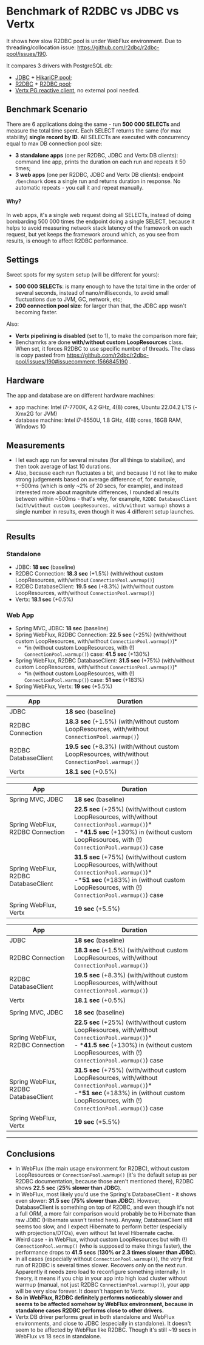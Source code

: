 # Benchmark of R2DBC vs JDBC vs Vertx
It shows how slow R2DBC pool is under WebFlux environment. Due to threading/collocation issue: https://github.com/r2dbc/r2dbc-pool/issues/190.

It compares 3 drivers with PostgreSQL db:
- [JDBC](https://pages.github.com/) + [HikariCP pool](https://github.com/brettwooldridge/HikariCP);
- [R2DBC](https://github.com/pgjdbc/r2dbc-postgresql) + [R2DBC pool](https://github.com/r2dbc/r2dbc-pool/);
- [Vertx PG reactive client](https://github.com/eclipse-vertx/vertx-sql-client), no external pool needed.

## Benchmark Scenario
There are 6 applications doing the same - run **500 000 SELECTs** and measure the total time spent. Each SELECT returns the same (for max stability) **single record by ID**. All SELECTs are executed with concurrency equal to max DB connection pool size:
- **3 standalone apps** (one per R2DBC, JDBC and Vertx DB clients): command line app, prints the duration on each run and repeats it 50 times;
- **3 web apps** (one per R2DBC, JDBC and Vertx DB clients): endpoint `/benchmark` does a single run and returns duration in response. No automatic repeats - you call it and repeat manually.

#### Why?
In web apps, it's a single web request doing all SELECTs, instead of doing bombarding 500 000 times the endpoint doing a single SELECT, because it helps to avoid measuring network stack latency of the framework on each request, but yet keeps the framework around which, as you see from results, is enough to affect R2DBC performance.
 
## Settings
Sweet spots for my system setup (will be different for yours):
- **500 000 SELECTs**: is many enough to have the total time in the order of several seconds, instead of nano/milliseconds, to avoid small fluctuations due to JVM, GC, network, etc;
- **200 connection pool size**: for larger than that, the JDBC app wasn't becoming faster.

Also:
- **Vertx pipelining is disabled** (set to 1), to make the comparison more fair;
- Benchamrks are done **with/without custom LoopResources** class. When set, it forces R2DBC to use specific number of threads. The class is copy pasted from https://github.com/r2dbc/r2dbc-pool/issues/190#issuecomment-1566845190 .

## Hardware
The app and database are on different hardware machines:
- app machine: Intel i7-7700K, 4.2 GHz, 4(8) cores, Ubuntu 22.04.2 LTS (-Xmx2G for JVM)
- database machine: Intel i7-8550U, 1.8 GHz, 4(8) cores, 16GB RAM, Windows 10

## Measurements
- I let each app run for several minutes (for all things to stabilize), and then took average of last 10 durations.
- Also, because each run fluctuates a bit, and because I'd not like to make strong judgements based on average difference of, for example, +-500ms (which is only ~2% of 20 secs, for example), and instead interested more about magnitute differences, I rounded all results between within ~500ms - that's why, for example, `R2DBC DatabaseClient (with/without custom LoopResources, with/without warmup)` shows a single number in results, even though it was 4 different setup launches.
----
## Results
### Standalone
- JDBC: **18 sec** (baseline)
- R2DBC Connection: **18.3 sec** (+1.5%) (with/without custom LoopResources, with/without `ConnectionPool.warmup()`)
- R2DBC DatabaseClient: **19.5 sec** (+8.3%) (with/without custom LoopResources, with/without `ConnectionPool.warmup()`)
- Vertx: **18.1 sec** (+0.5%)

### Web App
- Spring MVC, JDBC: **18 sec** (baseline)
- Spring WebFlux, R2DBC Connection: **22.5 sec** (+25%) (with/without custom LoopResources, with/without `ConnectionPool.warmup()`)*
  - *in (without custom LoopResources, with (!) `ConnectionPool.warmup()`) case: **41.5 sec** (+130%)
- Spring WebFlux, R2DBC DatabaseClient: **31.5 sec** (+75%) (with/without custom LoopResources, with/without `ConnectionPool.warmup()`)*
  - *in (without custom LoopResources, with (!) `ConnectionPool.warmup()`) case: **51 sec** (+183%)
- Spring WebFlux, Vertx: **19 sec** (+5.5%)

| App | Duration |
| ------------- | ------------- |
| JDBC | **18 sec** (baseline) |
| R2DBC Connection | **18.3 sec** (+1.5%) (with/without custom LoopResources, with/without `ConnectionPool.warmup()`) |
| R2DBC DatabaseClient | **19.5 sec** (+8.3%) (with/without custom LoopResources, with/without `ConnectionPool.warmup()`) |
| Vertx | **18.1 sec** (+0.5%) |

| App | Duration |
| ------------- | ------------- |
| Spring MVC, JDBC | **18 sec** (baseline) |
| Spring WebFlux, R2DBC Connection | **22.5 sec** (+25%) (with/without custom LoopResources, with/without `ConnectionPool.warmup()`)* <br> - \***41.5 sec** (+130%) in (without custom LoopResources, with (!) `ConnectionPool.warmup()`) case |
| Spring WebFlux, R2DBC DatabaseClient | **31.5 sec** (+75%) (with/without custom LoopResources, with/without `ConnectionPool.warmup()`)* <br> -\***51 sec** (+183%) in (without custom LoopResources, with (!) `ConnectionPool.warmup()`) case |
| Spring WebFlux, Vertx | **19 sec** (+5.5%)



| App | Duration |
| ------------- | ------------- |
| JDBC | **18 sec** (baseline) |
| R2DBC Connection | **18.3 sec** (+1.5%) (with/without custom LoopResources, with/without `ConnectionPool.warmup()`) |
| R2DBC DatabaseClient | **19.5 sec** (+8.3%) (with/without custom LoopResources, with/without `ConnectionPool.warmup()`) |
| Vertx | **18.1 sec** (+0.5%) |
|  |  |
| Spring MVC, JDBC | **18 sec** (baseline) |
| Spring WebFlux, R2DBC Connection | **22.5 sec** (+25%) (with/without custom LoopResources, with/without `ConnectionPool.warmup()`)* <br> - \***41.5 sec** (+130%) in (without custom LoopResources, with (!) `ConnectionPool.warmup()`) case |
| Spring WebFlux, R2DBC DatabaseClient | **31.5 sec** (+75%) (with/without custom LoopResources, with/without `ConnectionPool.warmup()`)* <br> -\***51 sec** (+183%) in (without custom LoopResources, with (!) `ConnectionPool.warmup()`) case |
| Spring WebFlux, Vertx | **19 sec** (+5.5%)


----
## Conclusions
- In WebFlux (the main usage environment for R2DBC), without custom LoopResources or `ConnectionPool.warmup()` (it's the default setup as per R2DBC documentation, because those aren't mentioned there), R2DBC shows **22.5 sec** (**25% slower than JDBC**).
- In WebFlux, most likely you'd use the Spring's DatabaseClient - it shows even slower: **31.5 sec** (**75% slower than JDBC**). However, DatabaseClient is something on top of R2DBC, and even though it's not a full ORM, a more fair comparison would probably be to Hibernate than raw JDBC (Hibernate wasn't tested here). Anyway, DatabaseClient still seems too slow, and I expect Hibernate to perform better (especially with projections/DTOs), even without 1st level Hibernate cache.
- Weird case - in WebFlux, without custom LoopResources but with (!) `ConnectionPool.warmup()` (who is supposed to make things faster), the performance drops to **41.5 secs** (**130% or 2.3 times slower than JDBC**).
- In all cases (especially without `ConnectionPool.warmup()`), the very first run of R2DBC is several times slower. Recovers only on the next run. Apparently it needs zero load to reconfigure something internally. In theory, it means if you chip in your app into high load cluster without warmup (manual, not just R2DBC `ConnectionPool.warmup()`), your app will be very slow forever. It doesn't happen to Vertx.
- **So in WebFlux, R2DBC definitely performs noticeably slower and seems to be affected somehow by WebFlux environment, because in standalone cases R2DBC performs close to other drivers.**
- Vertx DB driver performs great in both standalone and WebFlux environments, and close to JDBC (especially in standalone). It doesn't seem to be affected by WebFlux like R2DBC. Though it's still ~19 secs in WebFlux vs 18 secs in standalone.
